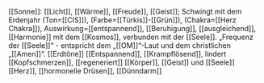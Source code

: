 [[Sonne]]: [[Licht]], [[Wärme]], [[Freude]], [[Geist]]; Schwingt mit dem Erdenjahr (Ton=[[CIS]]), (Farbe=[[Türkis]]-[[Grün]]), (Chakra=[[Herz Chakra]]), Auswirkung=[[entspannend]], [[Beruhigung]], [[ausgleichend]], [[Harmonie]] mit dem [[Kosmos]], verbunden mit der [[Seele]]. „Frequenz der [[Seele]]“ - entspricht dem „[[OM]]“-Laut und dem christlichen „[[Amen]]“.
[[Erdtöne]]
[[Entspannend]], [[Krampflösend]], lindert [[Kopfschmerzen]], [[regeneriert]] [[Körper]], [[Geist]] und [[Seele]]
[[Herz]], [[hormonelle Drüsen]], [[Dünndarm]]